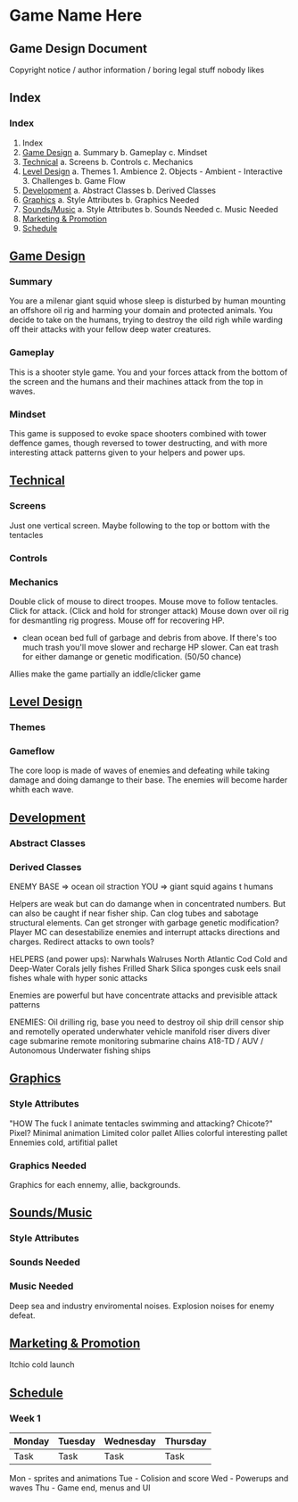 # Game Name Here
## Game Design Document

Copyright notice / author information / boring legal stuff nobody likes

## Index
### Index
1. Index
2. [Game Design](#gamedesign)
	a. Summary
	b. Gameplay
	c. Mindset
3. [Technical](#technical)
	a. Screens
	b. Controls
	c. Mechanics
4. [Level Design](#level)
	a. Themes
		1. Ambience
		2. Objects
			- Ambient
			- Interactive
		3. Challenges
	b. Game Flow
5. [Development](#development)
	a. Abstract Classes
	b. Derived Classes
6. [Graphics](#graphics)
	a. Style Attributes
	b. Graphics Needed
7. [Sounds/Music](#sounds)
	a. Style Attributes
	b. Sounds Needed
	c. Music Needed
8. [Marketing & Promotion](#marketing)
9. [Schedule](#schedule)

## [Game Design](id:gamedesign)
### Summary
You are a milenar giant squid whose sleep is disturbed by human mounting an offshore oil rig and harming your domain and protected animals. 
You decide to take on the humans, trying to destroy the oild righ while warding off their attacks with your fellow deep water creatures.
### Gameplay
This is a shooter style game. You and your forces attack from the bottom of the screen and the humans and their machines attack from the top in waves.
### Mindset
This game is supposed to evoke space shooters combined with tower deffence games, though reversed to tower destructing, and with more interesting attack patterns given to your helpers and power ups.

## [Technical](id:technical)
### Screens
Just one vertical screen. Maybe following to the top or bottom with the tentacles
### Controls
### Mechanics
Double click of mouse to direct troopes.
Mouse move to follow tentacles.
Click for attack. (Click and hold for stronger attack)
Mouse down over oil rig for desmantling rig progress.
Mouse off for recovering HP.

+ clean ocean bed full of garbage and debris from above. If there's too much trash you'll move slower and recharge HP slower. Can eat trash for either damange or genetic modification. (50/50 chance)

Allies make the game partially an iddle/clicker game

## [Level Design](id:level)
### Themes
### Gameflow
The core loop is made of waves of enemies and defeating while taking damage and doing damange to their base.
The enemies will become harder whith each wave.

## [Development](id:development)
### Abstract Classes
### Derived Classes
ENEMY BASE => ocean oil straction
YOU => giant squid agains t humans

Helpers are weak but can do damange when in concentrated numbers. But can also be caught if near fisher ship. Can clog tubes and sabotage structural elements.
Can get stronger with garbage genetic modification?
Player MC can desestabilize enemies and interrupt attacks directions and charges. Redirect attacks to own tools?

HELPERS (and power ups):
Narwhals
Walruses
North Atlantic Cod
Cold and Deep-Water Corals
jelly fishes
Frilled Shark
Silica sponges
cusk eels
snail fishes
whale with hyper sonic attacks

Enemies are powerful but have concentrate attacks and previsible attack patterns

ENEMIES:
Oil drilling rig, base you need to destroy
oil ship
drill
censor ship and remotelly operated underwhater vehicle
manifold
riser
divers
diver cage
submarine
remote monitoring submarine
chains
A18-TD / AUV / Autonomous Underwater 
fishing ships

## [Graphics](id:graphics)
### Style Attributes
"HOW The fuck I animate tentacles swimming and attacking? Chicote?"
Pixel? 
Minimal animation
Limited color pallet
Allies colorful interesting pallet
Ennemies cold, artifitial pallet
### Graphics Needed
Graphics for each ennemy, allie, backgrounds.

## [Sounds/Music](id:sounds)
### Style Attributes
### Sounds Needed
### Music Needed
Deep sea and industry enviromental noises.
Explosion noises for enemy defeat.

## [Marketing & Promotion](id:marketing)
Itchio cold launch

## [Schedule](id:schedule)
### Week 1

Monday | Tuesday | Wednesday | Thursday |
:----- | :------ | :-------- | :------- |
| Task | Task | Task | Task |
Mon - sprites and animations
Tue - Colision and score
Wed - Powerups and waves
Thu - Game end, menus and UI



